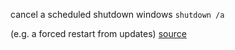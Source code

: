 cancel a scheduled shutdown windows 
`shutdown /a`

(e.g. a forced restart from updates)
[source](https://www.rlvision.com/blog/stopping-software-center-from-restarting-your-computer/)
